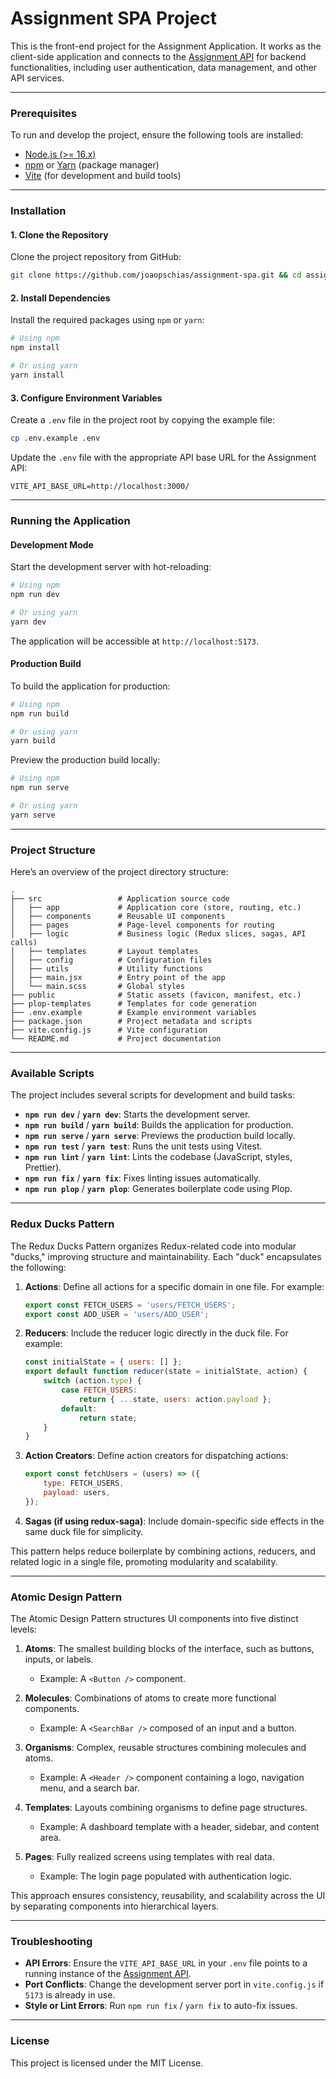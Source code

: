 
# Assignment SPA Project

This is the front-end project for the Assignment Application. It works as the client-side application and connects to the [Assignment API](https://github.com/joaopschias/assignment-api) for backend functionalities, including user authentication, data management, and other API services.

---

### Prerequisites

To run and develop the project, ensure the following tools are installed:

- [Node.js (>= 16.x)](https://nodejs.org/)
- [npm](https://www.npmjs.com/) or [Yarn](https://yarnpkg.com/) (package manager)
- [Vite](https://vitejs.dev/) (for development and build tools)

---

### Installation

#### 1. Clone the Repository
Clone the project repository from GitHub:

```bash
git clone https://github.com/joaopschias/assignment-spa.git && cd assignment-spa
```

#### 2. Install Dependencies
Install the required packages using `npm` or `yarn`:

```bash
# Using npm
npm install

# Or using yarn
yarn install
```

#### 3. Configure Environment Variables
Create a `.env` file in the project root by copying the example file:

```bash
cp .env.example .env
```

Update the `.env` file with the appropriate API base URL for the Assignment API:

```env
VITE_API_BASE_URL=http://localhost:3000/
```

---

### Running the Application

#### Development Mode
Start the development server with hot-reloading:

```bash
# Using npm
npm run dev

# Or using yarn
yarn dev
```

The application will be accessible at `http://localhost:5173`.

#### Production Build
To build the application for production:

```bash
# Using npm
npm run build

# Or using yarn
yarn build
```

Preview the production build locally:

```bash
# Using npm
npm run serve

# Or using yarn
yarn serve
```

---

### Project Structure

Here’s an overview of the project directory structure:

```
.
├── src                 # Application source code
│   ├── app             # Application core (store, routing, etc.)
│   ├── components      # Reusable UI components
│   ├── pages           # Page-level components for routing
│   ├── logic           # Business logic (Redux slices, sagas, API calls)
│   ├── templates       # Layout templates
│   ├── config          # Configuration files
│   ├── utils           # Utility functions
│   ├── main.jsx        # Entry point of the app
│   └── main.scss       # Global styles
├── public              # Static assets (favicon, manifest, etc.)
├── plop-templates      # Templates for code generation
├── .env.example        # Example environment variables
├── package.json        # Project metadata and scripts
├── vite.config.js      # Vite configuration
└── README.md           # Project documentation
```

---

### Available Scripts

The project includes several scripts for development and build tasks:

- **`npm run dev`** / **`yarn dev`**: Starts the development server.
- **`npm run build`** / **`yarn build`**: Builds the application for production.
- **`npm run serve`** / **`yarn serve`**: Previews the production build locally.
- **`npm run test`** / **`yarn test`**: Runs the unit tests using Vitest.
- **`npm run lint`** / **`yarn lint`**: Lints the codebase (JavaScript, styles, Prettier).
- **`npm run fix`** / **`yarn fix`**: Fixes linting issues automatically.
- **`npm run plop`** / **`yarn plop`**: Generates boilerplate code using Plop.

---

### Redux Ducks Pattern

The Redux Ducks Pattern organizes Redux-related code into modular "ducks," improving structure and maintainability. Each "duck" encapsulates the following:

1. **Actions**:
   Define all actions for a specific domain in one file. For example:
   ```javascript
   export const FETCH_USERS = 'users/FETCH_USERS';
   export const ADD_USER = 'users/ADD_USER';
   ```

2. **Reducers**:
   Include the reducer logic directly in the duck file. For example:
   ```javascript
   const initialState = { users: [] };
   export default function reducer(state = initialState, action) {
       switch (action.type) {
           case FETCH_USERS:
               return { ...state, users: action.payload };
           default:
               return state;
       }
   }
   ```

3. **Action Creators**:
   Define action creators for dispatching actions:
   ```javascript
   export const fetchUsers = (users) => ({
       type: FETCH_USERS,
       payload: users,
   });
   ```

4. **Sagas (if using redux-saga)**:
   Include domain-specific side effects in the same duck file for simplicity.

This pattern helps reduce boilerplate by combining actions, reducers, and related logic in a single file, promoting modularity and scalability.

---

### Atomic Design Pattern

The Atomic Design Pattern structures UI components into five distinct levels:

1. **Atoms**:
   The smallest building blocks of the interface, such as buttons, inputs, or labels.
   - Example: A `<Button />` component.

2. **Molecules**:
   Combinations of atoms to create more functional components.
   - Example: A `<SearchBar />` composed of an input and a button.

3. **Organisms**:
   Complex, reusable structures combining molecules and atoms.
   - Example: A `<Header />` component containing a logo, navigation menu, and a search bar.

4. **Templates**:
   Layouts combining organisms to define page structures.
   - Example: A dashboard template with a header, sidebar, and content area.

5. **Pages**:
   Fully realized screens using templates with real data.
   - Example: The login page populated with authentication logic.

This approach ensures consistency, reusability, and scalability across the UI by separating components into hierarchical layers.

---

### Troubleshooting

- **API Errors**: Ensure the `VITE_API_BASE_URL` in your `.env` file points to a running instance of the [Assignment API](https://github.com/joaopschias/assignment-api).
- **Port Conflicts**: Change the development server port in `vite.config.js` if `5173` is already in use.
- **Style or Lint Errors**: Run `npm run fix` / `yarn fix` to auto-fix issues.

---

### License

This project is licensed under the MIT License.

